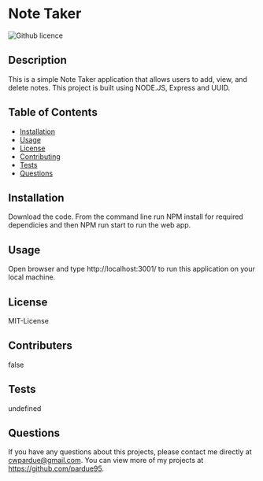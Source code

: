 # Note Taker
  ![Github licence](http://https://img.shields.io/badge/license-MIT-License-blue.svg)
  ## Description 
  This is a simple Note Taker application that allows users to add, view, and delete notes.  This project is built using NODE.JS, Express and UUID.
  ## Table of Contents
  * [Installation](#installation)
  * [Usage](#usage)
  * [License](#license)
  * [Contributing](#contributing)
  * [Tests](#tests)
  * [Questions](#questions)
  
  ## Installation 
  Download the code. From the command line run NPM install for required dependicies and then NPM run start to run the web app.
  ## Usage 
  Open browser and type http://localhost:3001/ to run this application on your local machine.
  ## License
  MIT-License
  ## Contributers
  false
  ## Tests
  undefined
  ## Questions
  If you have any questions about this projects, please contact me directly at cwpardue@gmail.com. You can view more of my projects at https://github.com/pardue95.

